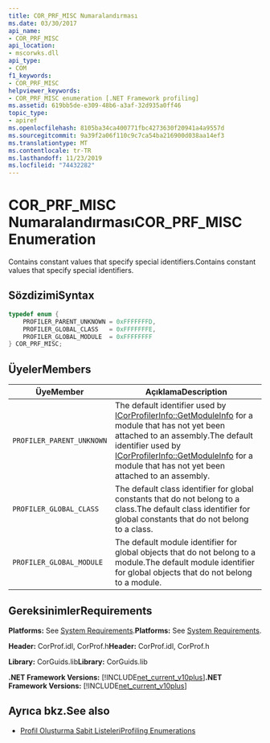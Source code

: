 ```yaml
---
title: COR_PRF_MISC Numaralandırması
ms.date: 03/30/2017
api_name:
- COR_PRF_MISC
api_location:
- mscorwks.dll
api_type:
- COM
f1_keywords:
- COR_PRF_MISC
helpviewer_keywords:
- COR_PRF_MISC enumeration [.NET Framework profiling]
ms.assetid: 619bb5de-e309-48b6-a3af-32d935a0ff46
topic_type:
- apiref
ms.openlocfilehash: 8105ba34ca400771fbc4273630f20941a4a9557d
ms.sourcegitcommit: 9a39f2a06f110c9c7ca54ba216900d038aa14ef3
ms.translationtype: MT
ms.contentlocale: tr-TR
ms.lasthandoff: 11/23/2019
ms.locfileid: "74432282"
---
```

# <a name="cor_prf_misc-enumeration"></a><span data-ttu-id="9cddf-102">COR_PRF_MISC Numaralandırması</span><span class="sxs-lookup"><span data-stu-id="9cddf-102">COR_PRF_MISC Enumeration</span></span>
<span data-ttu-id="9cddf-103">Contains constant values that specify special identifiers.</span><span class="sxs-lookup"><span data-stu-id="9cddf-103">Contains constant values that specify special identifiers.</span></span>  
  
## <a name="syntax"></a><span data-ttu-id="9cddf-104">Sözdizimi</span><span class="sxs-lookup"><span data-stu-id="9cddf-104">Syntax</span></span>  
  
```cpp  
typedef enum {  
    PROFILER_PARENT_UNKNOWN = 0xFFFFFFFD,  
    PROFILER_GLOBAL_CLASS   = 0xFFFFFFFE,  
    PROFILER_GLOBAL_MODULE  = 0xFFFFFFFF  
} COR_PRF_MISC;  
```  
  
## <a name="members"></a><span data-ttu-id="9cddf-105">Üyeler</span><span class="sxs-lookup"><span data-stu-id="9cddf-105">Members</span></span>  
  
|<span data-ttu-id="9cddf-106">Üye</span><span class="sxs-lookup"><span data-stu-id="9cddf-106">Member</span></span>|<span data-ttu-id="9cddf-107">Açıklama</span><span class="sxs-lookup"><span data-stu-id="9cddf-107">Description</span></span>|  
|------------|-----------------|  
|`PROFILER_PARENT_UNKNOWN`|<span data-ttu-id="9cddf-108">The default identifier used by [ICorProfilerInfo::GetModuleInfo](../../../../docs/framework/unmanaged-api/profiling/icorprofilerinfo-getmoduleinfo-method.md) for a module that has not yet been attached to an assembly.</span><span class="sxs-lookup"><span data-stu-id="9cddf-108">The default identifier used by [ICorProfilerInfo::GetModuleInfo](../../../../docs/framework/unmanaged-api/profiling/icorprofilerinfo-getmoduleinfo-method.md) for a module that has not yet been attached to an assembly.</span></span>|  
|`PROFILER_GLOBAL_CLASS`|<span data-ttu-id="9cddf-109">The default class identifier for global constants that do not belong to a class.</span><span class="sxs-lookup"><span data-stu-id="9cddf-109">The default class identifier for global constants that do not belong to a class.</span></span>|  
|`PROFILER_GLOBAL_MODULE`|<span data-ttu-id="9cddf-110">The default module identifier for global objects that do not belong to a module.</span><span class="sxs-lookup"><span data-stu-id="9cddf-110">The default module identifier for global objects that do not belong to a module.</span></span>|  
  
## <a name="requirements"></a><span data-ttu-id="9cddf-111">Gereksinimler</span><span class="sxs-lookup"><span data-stu-id="9cddf-111">Requirements</span></span>  
 <span data-ttu-id="9cddf-112">**Platforms:** See [System Requirements](../../../../docs/framework/get-started/system-requirements.md).</span><span class="sxs-lookup"><span data-stu-id="9cddf-112">**Platforms:** See [System Requirements](../../../../docs/framework/get-started/system-requirements.md).</span></span>  
  
 <span data-ttu-id="9cddf-113">**Header:** CorProf.idl, CorProf.h</span><span class="sxs-lookup"><span data-stu-id="9cddf-113">**Header:** CorProf.idl, CorProf.h</span></span>  
  
 <span data-ttu-id="9cddf-114">**Library:** CorGuids.lib</span><span class="sxs-lookup"><span data-stu-id="9cddf-114">**Library:** CorGuids.lib</span></span>  
  
 <span data-ttu-id="9cddf-115">**.NET Framework Versions:** [!INCLUDE[net_current_v10plus](../../../../includes/net-current-v10plus-md.md)]</span><span class="sxs-lookup"><span data-stu-id="9cddf-115">**.NET Framework Versions:** [!INCLUDE[net_current_v10plus](../../../../includes/net-current-v10plus-md.md)]</span></span>  
  
## <a name="see-also"></a><span data-ttu-id="9cddf-116">Ayrıca bkz.</span><span class="sxs-lookup"><span data-stu-id="9cddf-116">See also</span></span>

- [<span data-ttu-id="9cddf-117">Profil Oluşturma Sabit Listeleri</span><span class="sxs-lookup"><span data-stu-id="9cddf-117">Profiling Enumerations</span></span>](../../../../docs/framework/unmanaged-api/profiling/profiling-enumerations.md)
